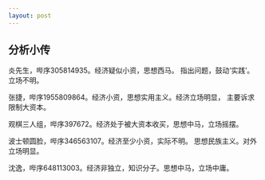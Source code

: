 ```yaml
---
layout: post
---
```


## 分析小传

炎先生，哔序305814935。经济疑似小资，思想西马。
指出问题，鼓动‘实践’。立场不明。

张捷，哔序1955809864。经济小资，思想实用主义。经济立场明显，
主要诉求限制大资本。

观棋三人组，哔序397672。经济处于被大资本收买，思想中马，立场摇摆。

波士顿圆脸，哔序346563107。经济至少小资，实际不明。
思想民族主义。对外立场明显。

沈逸，哔序648113003。经济非独立，知识分子。思想中马，立场中庸。
